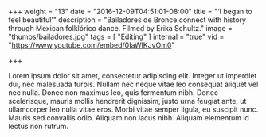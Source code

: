 +++
weight = "13"
date = "2016-12-09T04:51:01-08:00"
title = "‘I began to feel beautiful’"
description = "Bailadores de Bronce connect with history through Mexican folklórico dance. Filmed by Erika Schultz."
image = "thumbs/bailadores.jpg"
tags = [ "Editing" ]
internal = "true"
vid = "https://www.youtube.com/embed/0IaWlKJvOm0"

+++

Lorem ipsum dolor sit amet, consectetur adipiscing elit. Integer ut imperdiet dui, nec malesuada turpis. Nullam nec neque vitae leo consequat aliquet vel nec nulla. Donec non maximus leo, quis fermentum nibh. Donec scelerisque, mauris mollis hendrerit dignissim, justo urna feugiat ante, ut ullamcorper leo nulla vitae eros. Morbi vitae semper ligula, eu suscipit nunc. Mauris sed convallis odio. Aliquam non lacus nibh. Aliquam elementum id lectus non rutrum.

